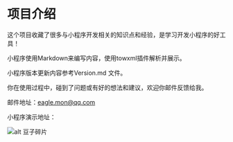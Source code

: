 # 项目介绍

这个项目收藏了很多与小程序开发相关的知识点和经验，是学习开发小程序的好工具！

小程序使用Markdown来编写内容，使用towxml插件解析并展示。

小程序版本更新内容参考Version.md 文件。

你在使用过程中，碰到了问题或有好的想法和建议，欢迎你邮件反馈给我。

邮件地址：eagle.mon@qq.com

小程序演示地址：

![alt 豆子碎片](https://gitee.com/littletow/visit/raw/master/docs/images/visit.jpg)
